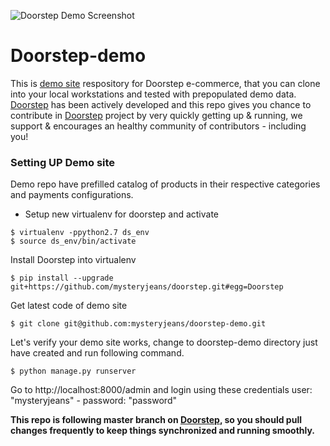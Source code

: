 ![Doorstep Demo Screenshot](https://raw.github.com/mysteryjeans/doorstep-demo/master/media/images/demo-screenshot.png)

Doorstep-demo
=============

This is [demo site](http://doorstep-demo.rootplugin.com/) respository for Doorstep e-commerce, that you can clone into your local workstations and tested with prepopulated demo data. [Doorstep](http://github.com/mysteryjeans/doorstep) has been actively developed and this repo gives you chance to contribute in [Doorstep](http://github.com/mysteryjeans/doorstep) project by very quickly getting up & running, we support & encourages an healthy community of contributors - including you!


### Setting UP Demo site

Demo repo have prefilled catalog of products in their respective categories and payments configurations.

* Setup new virtualenv for doorstep and activate

```
$ virtualenv -ppython2.7 ds_env
$ source ds_env/bin/activate
```

Install Doorstep into virtualenv

```
$ pip install --upgrade git+https://github.com/mysteryjeans/doorstep.git#egg=Doorstep
```

Get latest code of demo site

```
$ git clone git@github.com:mysteryjeans/doorstep-demo.git
```

Let's verify your demo site works, change to doorstep-demo directory just have created and run following command.

```
$ python manage.py runserver
```

Go to http://localhost:8000/admin and login using these credentials user: "mysteryjeans" - password: "password"


**This repo is following master branch on [Doorstep](http://github.com/mysteryjeans/doorstep), so you should pull changes frequently to keep things synchronized and running smoothly.** 
